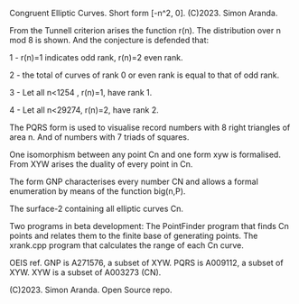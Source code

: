 Congruent Elliptic Curves. Short form [-n^2, 0].
(C)2023. Simon Aranda.


From the Tunnell criterion arises the function r(n). The distribution over n mod 8 is shown. And the conjecture is defended that:

1 - r(n)=1 indicates odd rank, r(n)=2 even rank.

2 - the total of curves of rank 0 or even rank is equal to that of odd rank.

3 - Let all n<1254 , r(n)=1, have rank 1.

4 - Let all n<29274, r(n)=2, have rank 2.

The PQRS form is used to visualise record numbers with 8 right triangles of area n. And of numbers with 7 triads of squares.

One isomorphism between any point Cn and one form xyw is formalised.
From XYW arises the duality of every point in Cn.

The form GNP characterises every number CN and allows a formal enumeration by means of the function big(n,P).

The surface-2 containing all elliptic curves Cn.

Two programs in beta development:
The PointFinder program that finds Cn points and relates them to the finite base of generating points. The xrank.cpp program that calculates the range of each Cn curve.

OEIS ref. GNP is A271576, a subset of XYW.
PQRS is A009112, a subset of XYW. XYW is a subset of A003273 (CN).

(C)2023. Simon Aranda.
Open Source repo.

